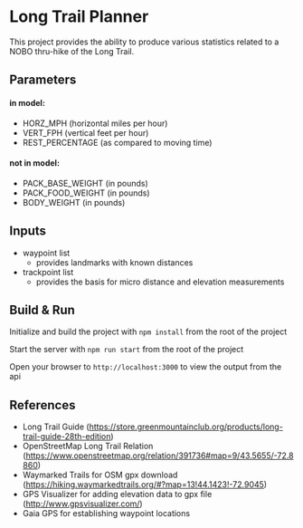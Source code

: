 Long Trail Planner
==================

This project provides the ability to produce various statistics related to a NOBO thru-hike of the Long Trail.

Parameters
----------

#### in model:
* HORZ_MPH (horizontal miles per hour)
* VERT_FPH (vertical feet per hour)
* REST_PERCENTAGE (as compared to moving time)

#### not in model:
* PACK_BASE_WEIGHT (in pounds)
* PACK_FOOD_WEIGHT (in pounds)
* BODY_WEIGHT (in pounds)

Inputs
------
* waypoint list 
    * provides landmarks with known distances
* trackpoint list 
    * provides the basis for micro distance and elevation measurements
    
Build & Run
------
Initialize and build the project with `npm install` from the root of the project

Start the server with `npm run start` from the root of the project

Open your browser to `http://localhost:3000` to view the output from the api


References
----------
* Long Trail Guide (https://store.greenmountainclub.org/products/long-trail-guide-28th-edition)
* OpenStreetMap Long Trail Relation (https://www.openstreetmap.org/relation/391736#map=9/43.5655/-72.8860)
* Waymarked Trails for OSM gpx download (https://hiking.waymarkedtrails.org/#?map=13!44.1423!-72.9045)
* GPS Visualizer for adding elevation data to gpx file (http://www.gpsvisualizer.com/)
* Gaia GPS for establishing waypoint locations

